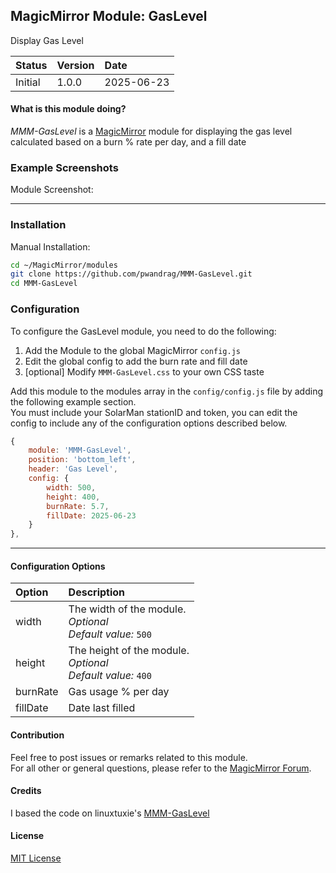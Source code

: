 ## MagicMirror Module: GasLevel

Display Gas Level

| Status | Version | Date | 
|:------- |:------- |:---- |
| Initial | 1.0.0 | 2025-06-23 |

#### What is this module doing?

*MMM-GasLevel* is a [MagicMirror](https://github.com/MichMich/MagicMirror) module for displaying the 
gas level calculated based on a burn % rate per day, and a fill date 

### Example Screenshots

Module Screenshot:

---

### Installation

Manual Installation:

```bash
cd ~/MagicMirror/modules
git clone https://github.com/pwandrag/MMM-GasLevel.git
cd MMM-GasLevel
```

### Configuration 

To configure the GasLevel module, you need to do the following:

1. Add the Module to the global MagicMirror `config.js` 
2. Edit the global config to add the burn rate and fill date
3. [optional] Modify `MMM-GasLevel.css` to your own CSS taste


Add this module to the modules array in the `config/config.js` file by adding the following example section.<br>You must include your SolarMan stationID and token, you can edit the config to include any of the configuration options described below. 

```javascript
{
    module: 'MMM-GasLevel',
    position: 'bottom_left',
    header: 'Gas Level',
    config: {
        width: 500,
        height: 400,
        burnRate: 5.7,
        fillDate: 2025-06-23
    }
},
```

---

#### Configuration Options 

| Option            | Description  |
|:----------------- |:------------ | 
| width             | The width of the module.<br>*Optional*<br>*Default value:* `500` |
| height            | The height of the module.<br>*Optional*<br>*Default value:* `400` |
| burnRate          | Gas usage % per day |
| fillDate          | Date last filled |


#### Contribution

Feel free to post issues or remarks related to this module.  
For all other or general questions, please refer to the [MagicMirror Forum](https://forum.magicmirror.builders/).

#### Credits
I based the code on linuxtuxie's [MMM-GasLevel](https://github.com/linuxtuxie/MMM-SunnyPortal)

#### License 

[MIT License](https://github.com/linuxtuxie/MMM-GasLevel/blob/main/LICENSE) 

